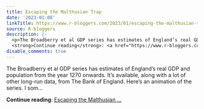 ```yaml
---
title: Escaping the Malthusian Trap
date: '2023-01-08'
linkTitle: https://www.r-bloggers.com/2023/01/escaping-the-malthusian-trap/
source: R-bloggers
description: |-
  <p>The Broadberry et al GDP series has estimates of England’s real GDP and population from the year 1270 onwards. It’s available, along with a lot of other long-run data, from The Bank of England. Here’s an animation of the series. I som...</p>
  <strong>Continue reading</strong>: <a href="https://www.r-bloggers.com/2023/01/escaping-the-malthusian-trap/">Escaping the Malthusian ...
disable_comments: true
---
```

<p>The Broadberry et al GDP series has estimates of England’s real GDP and population from the year 1270 onwards. It’s available, along with a lot of other long-run data, from The Bank of England. Here’s an animation of the series. I som...</p>
<strong>Continue reading</strong>: <a href="https://www.r-bloggers.com/2023/01/escaping-the-malthusian-trap/">Escaping the Malthusian ...